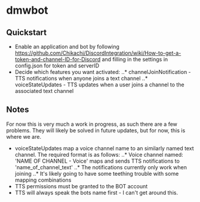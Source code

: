 # dmwbot

## Quickstart
* Enable an application and bot by following https://github.com/Chikachi/DiscordIntegration/wiki/How-to-get-a-token-and-channel-ID-for-Discord and filling in the settings in config.json for token and serverID
* Decide which features you want activated:
..* channelJoinNotification - TTS notifications when anyone joins a text channel
..* voiceStateUpdates - TTS updates when a user joins a channel to the associated text channel

## Notes
For now this is very much a work in progress, as such there are a few problems. They will likely be solved in future updates, but for now, this is where we are.
* voiceStateUpdates map a voice channel name to an similarly named text channel. The required format is as follows:
..* Voice channel named: 'NAME OF CHANNEL - Voice' maps and sends TTS notifications to 'name_of_channel_text'
..* The notifications currently only work when joining
..* It's likely going to have some teething trouble with some mapping combinations
* TTS permissions must be granted to the BOT account
* TTS will always speak the bots name first - I can't get around this.
